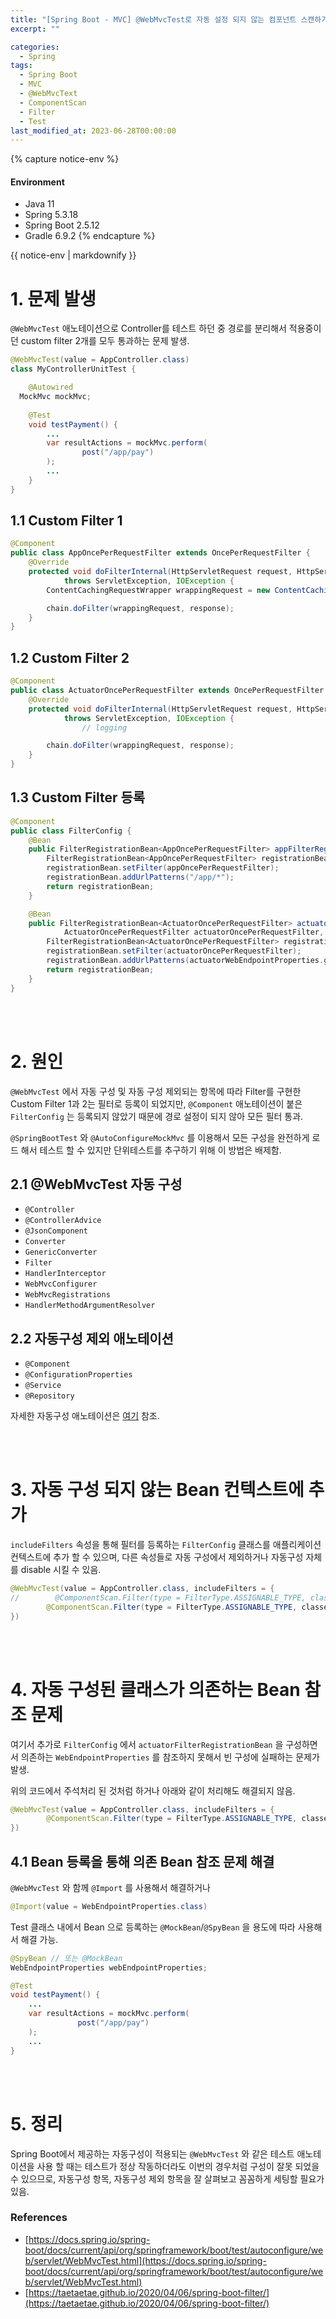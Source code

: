 ```yaml
---
title: "[Spring Boot - MVC] @WebMvcTest로 자동 설정 되지 않는 컴포넌트 스캔하기"
excerpt: ""

categories:
  - Spring
tags:
  - Spring Boot
  - MVC
  - @WebMvcText
  - ComponentScan
  - Filter
  - Test
last_modified_at: 2023-06-28T00:00:00
---
```


{% capture notice-env %}
#### Environment
 - Java 11
 - Spring 5.3.18
 - Spring Boot 2.5.12
 - Gradle 6.9.2 
{% endcapture %}
<div class="notice--primary">{{ notice-env | markdownify }}</div>


# 1. 문제 발생

`@WebMvcTest` 애노테이션으로 Controller를 테스트 하던 중 경로를 분리해서 적용중이던 custom filter 2개를 모두 통과하는 문제 발생.

```java
@WebMvcTest(value = AppController.class)
class MyControllerUnitTest {

	@Autowired
  MockMvc mockMvc;
	
	@Test
	void testPayment() {
		...
		var resultActions = mockMvc.perform(
                post("/app/pay")
		);
		...
	}
}
```

## 1.1 Custom Filter 1

```java
@Component
public class AppOncePerRequestFilter extends OncePerRequestFilter {
    @Override
    protected void doFilterInternal(HttpServletRequest request, HttpServletResponse response, FilterChain chain)
            throws ServletException, IOException {
        ContentCachingRequestWrapper wrappingRequest = new ContentCachingRequestWrapper(request);

        chain.doFilter(wrappingRequest, response);
    }
}
```

## 1.2 Custom Filter 2

```java
@Component
public class ActuatorOncePerRequestFilter extends OncePerRequestFilter {
    @Override
    protected void doFilterInternal(HttpServletRequest request, HttpServletResponse response, FilterChain chain)
            throws ServletException, IOException {
				// logging

        chain.doFilter(wrappingRequest, response);
    }
}
```

## 1.3 Custom Filter 등록

```java
@Component
public class FilterConfig {
    @Bean
    public FilterRegistrationBean<AppOncePerRequestFilter> appFilterRegistrationBean(AppOncePerRequestFilter appOncePerRequestFilter) {
        FilterRegistrationBean<AppOncePerRequestFilter> registrationBean = new FilterRegistrationBean<>();
        registrationBean.setFilter(appOncePerRequestFilter);
        registrationBean.addUrlPatterns("/app/*");
        return registrationBean;
    }

    @Bean
    public FilterRegistrationBean<ActuatorOncePerRequestFilter> actuatorFilterRegistrationBean(
            ActuatorOncePerRequestFilter actuatorOncePerRequestFilter, WebEndpointProperties actuatorWebEndpointProperties) {
        FilterRegistrationBean<ActuatorOncePerRequestFilter> registrationBean = new FilterRegistrationBean<>();
        registrationBean.setFilter(actuatorOncePerRequestFilter);
        registrationBean.addUrlPatterns(actuatorWebEndpointProperties.getBasePath() + "/*");
        return registrationBean;
    }
}
```

<br>

<br>

# 2. 원인

`@WebMvcTest` 에서 자동 구성 및 자동 구성 제외되는 항목에 따라 
Filter를 구현한 Custom Filter 1과 2는 필터로 등록이 되었지만, `@Component` 애노테이션이 붙은 `FilterConfig` 는 등록되지 않았기 때문에 경로 설정이 되지 않아 모든 필터 통과.

`@SpringBootTest` 와 `@AutoConfigureMockMvc` 를 이용해서 모든 구성을 완전하게 로드 해서 테스트 할 수 있지만 단위테스트를 추구하기 위해 이 방법은 배제함.

## 2.1 @WebMvcTest 자동 구성

- `@Controller`
- `@ControllerAdvice`
- `@JsonComponent`
- `Converter`
- `GenericConverter`
- `Filter`
- `HandlerInterceptor`
- `WebMvcConfigurer`
- `WebMvcRegistrations`
- `HandlerMethodArgumentResolver`

## 2.2 자동구성 제외 애노테이션

- `@Component`
- `@ConfigurationProperties`
- `@Service`
- `@Repository`

자세한 자동구성 애노테이션은 [여기](https://docs.spring.io/spring-boot/docs/current/reference/htmlsingle/#appendix.test-auto-configuration) 참조.

<br>

<br>

# 3. 자동 구성 되지 않는 Bean 컨텍스트에 추가

`includeFilters` 속성을 통해 필터를 등록하는 `FilterConfig` 클래스를 애플리케이션 컨텍스트에 추가 할 수 있으며, 다른 속성들로 자동 구성에서 제외하거나 자동구성 자체를 disable 시킬 수 있음.

```java
@WebMvcTest(value = AppController.class, includeFilters = {
//        @ComponentScan.Filter(type = FilterType.ASSIGNABLE_TYPE, classes = {WebEndpointProperties.class}),
        @ComponentScan.Filter(type = FilterType.ASSIGNABLE_TYPE, classes = {FilterConfig.class})
})
```

<br>

<br>

# 4. 자동 구성된 클래스가 의존하는 Bean 참조 문제

여기서 추가로 `FilterConfig` 에서 `actuatorFilterRegistrationBean` 을 구성하면서 의존하는 `WebEndpointProperties` 를 참조하지 못해서 빈 구성에 실패하는 문제가 발생.

위의 코드에서 주석처리 된 것처럼 하거나 아래와 같이 처리해도 해결되지 않음.

```java
@WebMvcTest(value = AppController.class, includeFilters = {
        @ComponentScan.Filter(type = FilterType.ASSIGNABLE_TYPE, classes = {WebEndpointProperties.class, FilterConfig.class})
})
```

## 4.1 Bean 등록을 통해 의존 Bean 참조 문제 해결

`@WebMvcTest` 와 함께 `@Import` 를 사용해서 해결하거나

```java
@Import(value = WebEndpointProperties.class)
```

Test 클래스 내에서 Bean 으로 등록하는 `@MockBean`/`@SpyBean` 을 용도에 따라 사용해서 해결 가능.

```java
@SpyBean // 또는 @MockBean
WebEndpointProperties webEndpointProperties;

@Test
void testPayment() {
	...
	var resultActions = mockMvc.perform(
               post("/app/pay")
	);
	...
}
```

<br>

<br>

# 5. 정리

Spring Boot에서 제공하는 자동구성이 적용되는 `@WebMvcTest` 와 같은 테스트 애노테이션을 사용 할 때는 테스트가 정상 작동하더라도 이번의 경우처럼 구성이 잘못 되었을 수 있으므로, 자동구성 항목, 자동구성 제외 항목을 잘 살펴보고 꼼꼼하게 세팅할 필요가 있음.

<!--

예제 코드가 적용된 프로젝트는 [여기](https://github.com/clowoodive/toy/tree/main/investing).

-->

### References

- [https://docs.spring.io/spring-boot/docs/current/api/org/springframework/boot/test/autoconfigure/web/servlet/WebMvcTest.html](https://docs.spring.io/spring-boot/docs/current/api/org/springframework/boot/test/autoconfigure/web/servlet/WebMvcTest.html)
- [https://taetaetae.github.io/2020/04/06/spring-boot-filter/](https://taetaetae.github.io/2020/04/06/spring-boot-filter/)